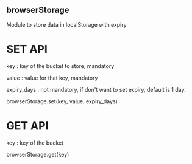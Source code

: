 ## browserStorage
Module to store data in localStorage with expiry

# SET API
key : key of the bucket to store, mandatory

value : value for that key, mandatory

expiry_days : not mandatory, if don't want to set expiry, default is 1 day.

browserStorage.set(key, value, expiry_days) 

# GET API
key : key of the bucket

browserStorage.get(key)



